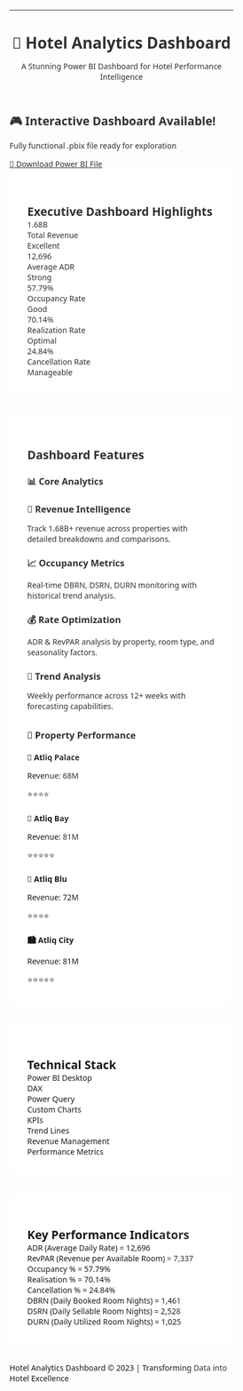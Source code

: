 ---
<!DOCTYPE html>
<html lang="en">
<head>
    <meta charset="UTF-8">
    <meta name="viewport" content="width=device-width, initial-scale=1.0">
    <title>Hotel Analytics Dashboard</title>
    <link rel="stylesheet" href="https://cdnjs.cloudflare.com/ajax/libs/font-awesome/6.4.0/css/all.min.css">
    <style>
        * {
            margin: 0;
            padding: 0;
            box-sizing: border-box;
            font-family: 'Segoe UI', Tahoma, Geneva, Verdana, sans-serif;
        }

   :root {
            --primary: #2c3e50;
            --secondary: #3498db;
            --accent: #e74c3c;
            --success: #2ecc71;
            --warning: #f39c12;
            --light: #ecf0f1;
            --dark: #2c3e50;
            --gradient: linear-gradient(135deg, #3498db, #2c3e50);
            --shadow: 0 10px 30px rgba(0, 0, 0, 0.1);
        }

body {
            background: linear-gradient(135deg, #f5f7fa 0%, #c3cfe2 100%);
            color: var(--dark);
            line-height: 1.6;
            min-height: 100vh;
            padding-bottom: 2rem;
        }

.container {
            max-width: 1200px;
            margin: 0 auto;
            padding: 0 20px;
        }

header {
            background: var(--gradient);
            color: white;
            padding: 3rem 0;
            text-align: center;
            border-radius: 0 0 20px 20px;
            margin-bottom: 2rem;
            box-shadow: var(--shadow);
            position: relative;
            overflow: hidden;
        }
 header::before {
            content: "";
            position: absolute;
            top: 0;
            left: 0;
            width: 100%;
            height: 100%;
            background: url('data:image/svg+xml,<svg xmlns="http://www.w3.org/2000/svg" viewBox="0 0 100 100" preserveAspectRatio="none"><path d="M0,0 L100,0 L100,100 Z" fill="rgba(255,255,255,0.1)"/></svg>');
            background-size: cover;
        }

h1 {
            font-size: 3rem;
            margin-bottom: 0.5rem;
            text-shadow: 2px 2px 4px rgba(0, 0, 0, 0.2);
        }

.tagline {
            font-size: 1.2rem;
            opacity: 0.9;
            max-width: 600px;
            margin: 0 auto;
        }
.dashboard-section {
            background: white;
            border-radius: 15px;
            padding: 2rem;
            margin-bottom: 2rem;
            box-shadow: var(--shadow);
            transition: transform 0.3s ease;
        }

  .dashboard-section:hover {
            transform: translateY(-5px);
        }

  h2 {
            color: var(--primary);
            margin-bottom: 1.5rem;
            padding-bottom: 0.5rem;
            border-bottom: 2px solid var(--light);
            display: flex;
            align-items: center;
        }

h2 i {
            margin-right: 10px;
            color: var(--secondary);
        }

 .download-cta {
            background: linear-gradient(135deg, var(--success), #27ae60);
            color: white;
            text-align: center;
            padding: 2rem;
            border-radius: 15px;
            margin: 2rem 0;
            box-shadow: var(--shadow);
            position: relative;
            overflow: hidden;
        }

  .download-cta::before {
            content: "";
            position: absolute;
            top: -50%;
            left: -50%;
            width: 200%;
            height: 200%;
            background: radial-gradient(circle, rgba(255,255,255,0.2) 0%, transparent 70%);
            transform: rotate(30deg);
        }

  .cta-button {
            display: inline-block;
            background: white;
            color: var(--success);
            padding: 12px 30px;
            border-radius: 50px;
            text-decoration: none;
            font-weight: bold;
            margin-top: 1rem;
            transition: all 0.3s ease;
            box-shadow: 0 4px 15px rgba(0, 0, 0, 0.1);
        }

 .cta-button:hover {
            transform: translateY(-3px);
            box-shadow: 0 6px 20px rgba(0, 0, 0, 0.15);
        }

   .metrics-grid {
            display: grid;
            grid-template-columns: repeat(auto-fill, minmax(250px, 1fr));
            gap: 1.5rem;
            margin: 1.5rem 0;
        }

 .metric-card {
            background: white;
            border-radius: 10px;
            padding: 1.5rem;
            text-align: center;
            box-shadow: 0 5px 15px rgba(0, 0, 0, 0.05);
            border-top: 4px solid var(--secondary);
            transition: all 0.3s ease;
        }

.metric-card:hover {
            transform: translateY(-5px);
            box-shadow: 0 8px 25px rgba(0, 0, 0, 0.1);
        }

.metric-value {
            font-size: 1.8rem;
            font-weight: bold;
            margin: 10px 0;
            color: var(--primary);
        }

 .metric-performance {
            display: inline-block;
            padding: 4px 12px;
            border-radius: 20px;
            font-size: 0.8rem;
            font-weight: bold;
        }

.performance-excellent {
            background: rgba(46, 204, 113, 0.2);
            color: var(--success);
        }

 .performance-strong {
            background: rgba(52, 152, 219, 0.2);
            color: var(--secondary);
        }

 .performance-good {
            background: rgba(243, 156, 18, 0.2);
            color: var(--warning);
        }

.performance-optimal {
            background: rgba(155, 89, 182, 0.2);
            color: #9b59b6;
        }

 .performance-manageable {
            background: rgba(149, 165, 166, 0.2);
            color: #95a5a6;
        }

 .features-grid {
            display: grid;
            grid-template-columns: repeat(auto-fill, minmax(300px, 1fr));
            gap: 1.5rem;
        }

   .feature-card {
            background: var(--light);
            border-radius: 10px;
            padding: 1.5rem;
            border-left: 4px solid var(--secondary);
        }

 .feature-card h3 {
            margin-bottom: 0.5rem;
            color: var(--primary);
        }

 .properties-grid {
            display: grid;
            grid-template-columns: repeat(auto-fill, minmax(200px, 1fr));
            gap: 1rem;
        }

 .property-card {
            background: white;
            border-radius: 10px;
            padding: 1.2rem;
            text-align: center;
            box-shadow: 0 3px 10px rgba(0, 0, 0, 0.08);
            border: 1px solid #eee;
            transition: all 0.3s ease;
        }

 .property-card:hover {
            transform: translateY(-3px);
            box-shadow: 0 5px 15px rgba(0, 0, 0, 0.1);
        }

 .tech-stack {
            display: flex;
            flex-wrap: wrap;
            gap: 1rem;
            margin-top: 1rem;
        }

 .tech-item {
            background: var(--gradient);
            color: white;
            padding: 8px 16px;
            border-radius: 20px;
            font-size: 0.9rem;
            display: flex;
            align-items: center;
        }

 .tech-item i {
            margin-right: 5px;
        }

.kpi-container {
            background: var(--light);
            border-radius: 10px;
            padding: 1.5rem;
            font-family: 'Courier New', monospace;
            margin-top: 1rem;
            overflow-x: auto;
        }

.kpi-line {
            margin: 8px 0;
            display: flex;
            align-items: center;
        }

.kpi-line i {
            margin-right: 10px;
            width: 20px;
        }

 footer {
            text-align: center;
            margin-top: 3rem;
            padding: 1.5rem;
            color: var(--dark);
            opacity: 0.7;
        }

 @media (max-width: 768px) {
            h1 {
                font-size: 2.2rem;
            }
            
.metrics-grid {
                grid-template-columns: 1fr;
            }
            
  .features-grid {
                grid-template-columns: 1fr;
            }
            
 .properties-grid {
                grid-template-columns: repeat(2, 1fr);
            }
        }
    </style>
</head>
<body>
    <header>
        <div class="container">
            <h1>🏨 Hotel Analytics Dashboard</h1>
            <p class="tagline">A Stunning Power BI Dashboard for Hotel Performance Intelligence</p>
        </div>
    </header>

<div class="container">
        <section class="download-cta">
            <h2>🎮 Interactive Dashboard Available!</h2>
            <p>Fully functional .pbix file ready for exploration</p>
            <a href="#" class="cta-button">📁 Download Power BI File</a>
        </section>

  <section class="dashboard-section">
            <h2><i class="fas fa-chart-line"></i> Executive Dashboard Highlights</h2>
            <div class="metrics-grid">
                <div class="metric-card">
                    <i class="fas fa-chart-bar fa-2x"></i>
                    <div class="metric-value">1.68B</div>
                    <div class="metric-title">Total Revenue</div>
                    <div class="metric-performance performance-excellent">Excellent</div>
                </div>
                <div class="metric-card">
                    <i class="fas fa-dollar-sign fa-2x"></i>
                    <div class="metric-value">12,696</div>
                    <div class="metric-title">Average ADR</div>
                    <div class="metric-performance performance-strong">Strong</div>
                </div>
                <div class="metric-card">
                    <i class="fas fa-bed fa-2x"></i>
                    <div class="metric-value">57.79%</div>
                    <div class="metric-title">Occupancy Rate</div>
                    <div class="metric-performance performance-good">Good</div>
                </div>
                <div class="metric-card">
                    <i class="fas fa-star fa-2x"></i>
                    <div class="metric-value">70.14%</div>
                    <div class="metric-title">Realization Rate</div>
                    <div class="metric-performance performance-optimal">Optimal</div>
                </div>
                <div class="metric-card">
                    <i class="fas fa-times-circle fa-2x"></i>
                    <div class="metric-value">24.84%</div>
                    <div class="metric-title">Cancellation Rate</div>
                    <div class="metric-performance performance-manageable">Manageable</div>
                </div>
            </div>
        </section>

<section class="dashboard-section">
            <h2><i class="fas fa-tachometer-alt"></i> Dashboard Features</h2>
            
  <h3>📊 Core Analytics</h3>
            <div class="features-grid">
                <div class="feature-card">
                    <h3>🎯 Revenue Intelligence</h3>
                    <p>Track 1.68B+ revenue across properties with detailed breakdowns and comparisons.</p>
                </div>
                <div class="feature-card">
                    <h3>📈 Occupancy Metrics</h3>
                    <p>Real-time DBRN, DSRN, DURN monitoring with historical trend analysis.</p>
                </div>
                <div class="feature-card">
                    <h3>💰 Rate Optimization</h3>
                    <p>ADR & RevPAR analysis by property, room type, and seasonality factors.</p>
                </div>
                <div class="feature-card">
                    <h3>📅 Trend Analysis</h3>
                    <p>Weekly performance across 12+ weeks with forecasting capabilities.</p>
                </div>
            </div>
            
 <h3 style="margin-top: 2rem;">🏨 Property Performance</h3>
            <div class="properties-grid">
                <div class="property-card">
                    <h4>🏰 Atliq Palace</h4>
                    <p>Revenue: 68M</p>
                    <div>⭐⭐⭐⭐</div>
                </div>
                <div class="property-card">
                    <h4>🌴 Atliq Bay</h4>
                    <p>Revenue: 81M</p>
                    <div>⭐⭐⭐⭐⭐</div>
                </div>
                <div class="property-card">
                    <h4>🌊 Atliq Blu</h4>
                    <p>Revenue: 72M</p>
                    <div>⭐⭐⭐⭐</div>
                </div>
                <div class="property-card">
                    <h4>🏙️ Atliq City</h4>
                    <p>Revenue: 81M</p>
                    <div>⭐⭐⭐⭐⭐</div>
                </div>
            </div>
        </section>

<section class="dashboard-section">
            <h2><i class="fas fa-layer-group"></i> Technical Stack</h2>
            <div class="tech-stack">
                <div class="tech-item"><i class="fas fa-desktop"></i> Power BI Desktop</div>
                <div class="tech-item"><i class="fas fa-calculator"></i> DAX</div>
                <div class="tech-item"><i class="fas fa-database"></i> Power Query</div>
                <div class="tech-item"><i class="fas fa-chart-pie"></i> Custom Charts</div>
                <div class="tech-item"><i class="fas fa-tachometer-alt"></i> KPIs</div>
                <div class="tech-item"><i class="fas fa-trend-up"></i> Trend Lines</div>
                <div class="tech-item"><i class="fas fa-hotel"></i> Revenue Management</div>
                <div class="tech-item"><i class="fas fa-chart-bar"></i> Performance Metrics</div>
            </div>
        </section>

<section class="dashboard-section">
            <h2><i class="fas fa-key"></i> Key Performance Indicators</h2>
            <div class="kpi-container">
                <div class="kpi-line"><i class="fas fa-bullseye"></i> ADR (Average Daily Rate) = 12,696</div>
                <div class="kpi-line"><i class="fas fa-dollar-sign"></i> RevPAR (Revenue per Available Room) = 7,337</div>
                <div class="kpi-line"><i class="fas fa-bed"></i> Occupancy % = 57.79%</div>
                <div class="kpi-line"><i class="fas fa-star"></i> Realisation % = 70.14%</div>
                <div class="kpi-line"><i class="fas fa-times-circle"></i> Cancellation % = 24.84%</div>
                <div class="kpi-line"><i class="fas fa-chart-bar"></i> DBRN (Daily Booked Room Nights) = 1,461</div>
                <div class="kpi-line"><i class="fas fa-home"></i> DSRN (Daily Sellable Room Nights) = 2,528</div>
                <div class="kpi-line"><i class="fas fa-check-circle"></i> DURN (Daily Utilized Room Nights) = 1,025</div>
            </div>
        </section>
    </div>

 <footer>
        <div class="container">
            <p>Hotel Analytics Dashboard &copy; 2023 | Transforming Data into Hotel Excellence</p>
        </div>
    </footer>

<script>
        // Add subtle animations to metric cards on scroll
        document.addEventListener('DOMContentLoaded', function() {
            const metricCards = document.querySelectorAll('.metric-card');
            
            const observer = new IntersectionObserver((entries) => {
                entries.forEach(entry => {
                    if (entry.isIntersecting) {
                        entry.target.style.opacity = '1';
                        entry.target.style.transform = 'translateY(0)';
                    }
                });
            }, { threshold: 0.1 });
            
            metricCards.forEach(card => {
                card.style.opacity = '0';
                card.style.transform = 'translateY(20px)';
                card.style.transition = 'opacity 0.5s ease, transform 0.5s ease';
                observer.observe(card);
            });
        });
    </script>
</body>
</html>
